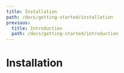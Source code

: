 ```yaml
---
title: Installation
path: /docs/getting-started/installation
previous:
  title: Introduction
  path: /docs/getting-started/introduction
---
```


# Installation
